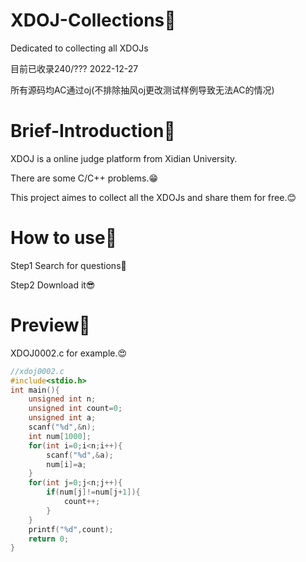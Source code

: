 # XDOJ-Collections🐹
Dedicated to collecting all XDOJs 

目前已收录240/??? 2022-12-27

所有源码均AC通过oj(不排除抽风oj更改测试样例导致无法AC的情况)

# Brief-Introduction🐹
XDOJ is a online judge platform from Xidian University. 

There are some C/C++ problems.😁

This project aimes to collect all the XDOJs and share them for free.😊

# How to use🐹

Step1 Search for questions🤤

Step2 Download it😎

# Preview🐹
XDOJ0002.c for example.😍
```C
//xdoj0002.c
#include<stdio.h>
int main(){
    unsigned int n;
    unsigned int count=0;
    unsigned int a;
    scanf("%d",&n);
    int num[1000];
    for(int i=0;i<n;i++){
        scanf("%d",&a);
        num[i]=a;
    }
    for(int j=0;j<n;j++){
        if(num[j]!=num[j+1]){
            count++;
        }
    }
    printf("%d",count);
    return 0;
}
```
